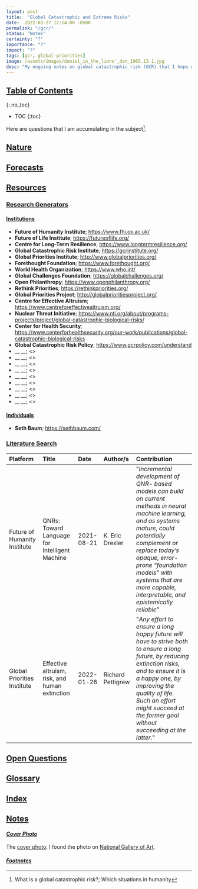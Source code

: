 ```yaml
---
layout: post
title:  "Global Catastrophic and Extreme Risks"
date:  2022-03-27 12:14:00 -0500
permalink: "/gcr/"
status: "Notes"
certainty: "?"
importance: "?"
impact: "?"
tags: [gcr, global-priorities]
image: /assets/images/daniel_in_the_lions'_den_1965.13.1.jpg
desc: "My ongoing notes on global catastrophic risk (GCR) that I hope will one day metamorphose into a review. This post is primarily for my own learning."
---
```


## [Table of Contents](#toc)
{:.no_toc}
* TOC
{:toc}

Here are questions that I am accumulating in the subject[^1].

## [Nature](#nature)

## [Forecasts](#forecasting-gcr)

## [Resources](#resources)

### [Research Generators](#research-generators)

#### [Institutions](#institutions)

- __Future of Humanity Institute__; <https://www.fhi.ox.ac.uk/>
- __Future of Life Institute__; <https://futureoflife.org/>
- __Centre for Long-Term Resilience__; <https://www.longtermresilience.org/>
- __Global Catastrophic Risk Institute__; <https://gcrinstitute.org/>
- __Global Priorities Institute__; <http://www.globalpriorities.org/>
- __Forethought Foundation__; <https://www.forethought.org/>
- __World Health Organization__; <https://www.who.int/>
- __Global Challenges Foundation__; <https://globalchallenges.org/>
- __Open Philanthropy__; <https://www.openphilanthropy.org/>
- __Rethink Priorities__; <https://rethinkpriorities.org/>  
- __Global Priorities Project__; <http://globalprioritiesproject.org/>
- __Centre for Effective Altruism__; <https://www.centreforeffectivealtruism.org/>
- __Nuclear Threat Initiative__; <https://www.nti.org/about/programs-projects/project/global-catastrophic-biological-risks/>
- __Center for Health Security__; <https://www.centerforhealthsecurity.org/our-work/publications/global-catastrophic-biological-risks>
- __Global Catastrophic Risk Policy__; <https://www.gcrpolicy.com/understand>
- __ __; <>
- __ __; <>
- __ __; <>
- __ __; <>
- __ __; <>
- __ __; <>
- __ __; <>
- __ __; <>
- __ __; <>

#### [Individuals](#individuals)

- __Seth Baum__; <https://sethbaum.com/>


### [Literature Search](#academic-litearture)

|Platform|Title|Date|Author/s|Contribution|
|:---|:---|:---|:---|:---|
|Future of Humanity Institute|QNRs: Toward Language for Intelligent Machine|2021-08-21|K. Eric Drexler|"_Incremental development of QNR- based models can build on current methods in neural machine learning, and as systems mature, could potentially complement or replace today’s opaque, error-prone “foundation models” with systems that are more capable, interpretable, and epistemically reliable_"|
|Global Priorities Institute|Effective altruism, risk, and human extinction|2022-01-26|Richard Pettigrew|"_Any effort to ensure a long happy future will have to strive both to ensure a long future, by reducing extinction risks, and to ensure it is a happy one, by improving the quality of life. Such an effort might succeed at the former goal without succeeding at the latter._"|

<!-- ||||||
||||||
||||||
||||||
||||||
||||||
|||||| -->

## [Open Questions](#questions)

## [Glossary](#glossary)

## [Index](#index)

## [Notes](#notes)

#### *[Cover Photo](#cover-photo)*

The [cover photo](https://www.nga.gov/collection/art-object-page.50298.html). I found the photo on [National Gallery of Art](https://www.nga.gov/).

<!--
https://www.nga.gov/collection/art-object-page.66765.html -->

#### *[Footnotes](#footnotes)*

[^1]: What is a global catastrophic risk?; Which situations in humanity
